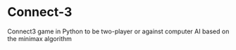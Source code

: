 # Connect-3
Connect3 game in Python to be two-player or against computer AI based on the minimax algorithm
